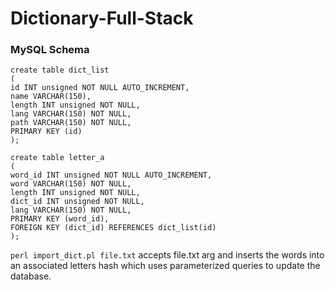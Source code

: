 # Dictionary-Full-Stack
### MySQL Schema
```
create table dict_list
(
id INT unsigned NOT NULL AUTO_INCREMENT,
name VARCHAR(150),
length INT unsigned NOT NULL,
lang VARCHAR(150) NOT NULL,
path VARCHAR(150) NOT NULL,
PRIMARY KEY (id)
);

create table letter_a
(
word_id INT unsigned NOT NULL AUTO_INCREMENT,
word VARCHAR(150) NOT NULL,
length INT unsigned NOT NULL,
dict_id INT unsigned NOT NULL,
lang VARCHAR(150) NOT NULL,
PRIMARY KEY (word_id),
FOREIGN KEY (dict_id) REFERENCES dict_list(id)
);
```

`perl import_dict.pl file.txt` accepts file.txt arg and inserts the words into an associated letters hash which uses parameterized queries to update the database.